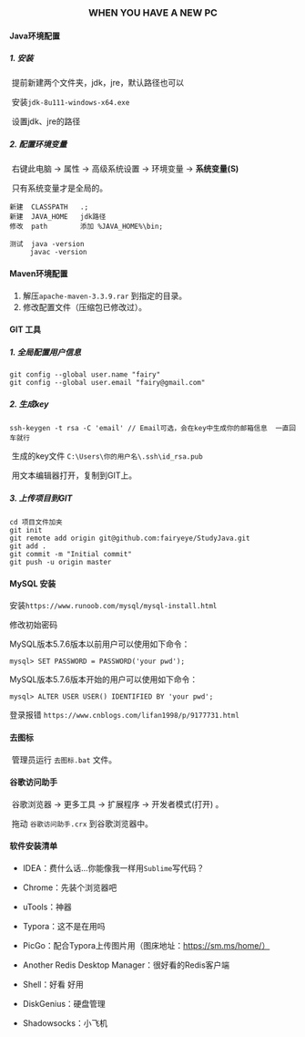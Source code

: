 ###  <center> WHEN YOU HAVE A NEW PC</center>

#### Java环境配置

##### 1. 安装

​	提前新建两个文件夹，jdk，jre，默认路径也可以

​	安装`jdk-8u111-windows-x64.exe`

​	设置jdk、jre的路径

##### 2. 配置环境变量

​	右键此电脑 -> 属性 -> 高级系统设置 -> 环境变量 ->  **系统变量(S)**

​	只有系统变量才是全局的。

```
新建	CLASSPATH	.;
新建	JAVA_HOME	jdk路径
修改	path		添加 %JAVA_HOME%\bin;

测试	java -version
	 javac -version	
```

#### Maven环境配置

1. 解压`apache-maven-3.3.9.rar` 到指定的目录。
2. 修改配置文件（压缩包已修改过）。

#### GIT 工具

##### 1. 全局配置用户信息

```
git config --global user.name "fairy"
git config --global user.email "fairy@gmail.com"
```

##### 2. 生成key

```
ssh-keygen -t rsa -C 'email' // Email可选，会在key中生成你的邮箱信息  一直回车就行
```

​	生成的key文件  `C:\Users\你的用户名\.ssh\id_rsa.pub`

​	用文本编辑器打开，复制到GIT上。

#####  3. 上传项目到GIT

```
cd 项目文件加夹
git init
git remote add origin git@github.com:fairyeye/StudyJava.git
git add .
git commit -m "Initial commit"
git push -u origin master
```

#### MySQL 安装

安装`https://www.runoob.com/mysql/mysql-install.html`





修改初始密码

MySQL版本5.7.6版本以前用户可以使用如下命令：

```
mysql> SET PASSWORD = PASSWORD('your pwd'); 
```
MySQL版本5.7.6版本开始的用户可以使用如下命令：
```
mysql> ALTER USER USER() IDENTIFIED BY 'your pwd';
```





登录报错 `https://www.cnblogs.com/lifan1998/p/9177731.html`

#### 去图标

​	管理员运行  `去图标.bat` 文件。

#### 谷歌访问助手

​	谷歌浏览器 -> 更多工具 -> 扩展程序 -> 开发者模式(打开) 。

​	拖动 `谷歌访问助手.crx` 到谷歌浏览器中。

#### 软件安装清单

- IDEA：费什么话...你能像我一样用`Sublime`写代码？

- Chrome：先装个浏览器吧

- uTools：神器

- Typora：这不是在用吗

- PicGo：配合Typora上传图片用（图床地址：https://sm.ms/home/）

- Another Redis Desktop Manager：很好看的Redis客户端

- Shell：好看 好用

- DiskGenius：硬盘管理

- Shadowsocks：小飞机

  

